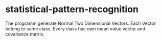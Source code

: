 # statistical-pattern-recognition
The programm generate  Normal Two Dimensional Vectors. Each Vector belong to some class. Every class has own mean value vector and covariance matrix. 
